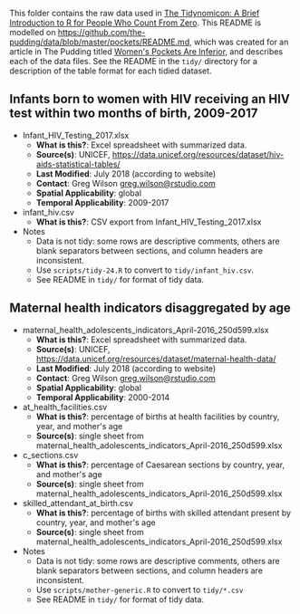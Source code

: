 This folder contains the raw data used in [The Tidynomicon: A Brief Introduction to R for People Who Count From Zero](https://github.com/gvwilson/r4py). This README is modelled on <https://github.com/the-pudding/data/blob/master/pockets/README.md>, which was created for an article in The Pudding titled [Women's Pockets Are Inferior](https://pudding.cool/2018/08/pockets/), and describes each of the data files. See the README in the `tidy/` directory for a description of the table format for each tidied dataset.

## Infants born to women with HIV receiving an HIV test within two months of birth, 2009-2017

- Infant_HIV_Testing_2017.xlsx
  - **What is this?**: Excel spreadsheet with summarized data.
  - **Source(s)**: UNICEF, <https://data.unicef.org/resources/dataset/hiv-aids-statistical-tables/>
  - **Last Modified**: July 2018 (according to website)
  - **Contact**: Greg Wilson <greg.wilson@rstudio.com>
  - **Spatial Applicability**: global
  - **Temporal Applicability**: 2009-2017
- infant_hiv.csv
  - **What is this?**: CSV export from Infant_HIV_Testing_2017.xlsx
- Notes
  - Data is not tidy: some rows are descriptive comments, others are blank separators between sections, and column headers are inconsistent.
  - Use `scripts/tidy-24.R` to convert to `tidy/infant_hiv.csv`.
  - See README in `tidy/` for format of tidy data.

## Maternal health indicators disaggregated by age

- maternal_health_adolescents_indicators_April-2016_250d599.xlsx
  - **What is this?**: Excel spreadsheet with summarized data.
  - **Source(s)**: UNICEF, <https://data.unicef.org/resources/dataset/maternal-health-data/>
  - **Last Modified**: July 2018 (according to website)
  - **Contact**: Greg Wilson <greg.wilson@rstudio.com>
  - **Spatial Applicability**: global
  - **Temporal Applicability**: 2000-2014
- at_health_facilities.csv
  - **What is this?**: percentage of births at health facilities by country, year, and mother's age
  - **Source(s)**: single sheet from maternal_health_adolescents_indicators_April-2016_250d599.xlsx
- c_sections.csv
  - **What is this?**: percentage of Caesarean sections by country, year, and mother's age
  - **Source(s)**: single sheet from maternal_health_adolescents_indicators_April-2016_250d599.xlsx
- skilled_attendant_at_birth.csv
  - **What is this?**: percentage of births with skilled attendant present by country, year, and mother's age
  - **Source(s)**: single sheet from maternal_health_adolescents_indicators_April-2016_250d599.xlsx
- Notes
  - Data is not tidy: some rows are descriptive comments, others are blank separators between sections, and column headers are inconsistent.
  - Use `scripts/mother-generic.R` to convert to `tidy/*.csv`
  - See README in `tidy/` for format of tidy data.
